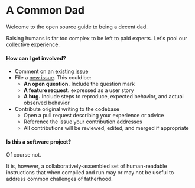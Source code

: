 # A Common Dad

Welcome to the open source guide to being a decent dad.

Raising humans is far too complex to be left to paid experts. Let's pool our collective experience.

#### How can I get involved?
- Comment on an [existing issue](https://github.com/CommonDad/CommonDad/issues)
- File a [new issue](https://github.com/CommonDad/CommonDad/issues/new). This could be:
   - **An open question.** Include the question mark
   - **A feature request.** expressed as a user story
   - **A bug.** Include steps to reproduce, expected behavior, and actual observed behavior
- Contribute original writing to the codebase
   - Open a pull request describing your experience or advice
   - Reference the issue your contribution addresses
   - All contributions will be reviewed, edited, and merged if appropriate

#### Is this a software project?

Of course not.

It is, however, a collaboratively-assembled set of human-readable instructions that when compiled and run may or may not be useful to address common challenges of fatherhood.



